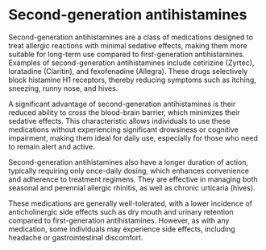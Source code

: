 <!--
source: gpt-40
siblings: first-generation-antihistamines, second-generation-antihistamines, third-generation-antihistamines
tags: antihistamines
-->

# Second-generation antihistamines

Second-generation antihistamines are a class of medications designed to treat allergic reactions with minimal sedative effects, making them more suitable for long-term use compared to first-generation antihistamines. Examples of second-generation antihistamines include cetirizine (Zyrtec), loratadine (Claritin), and fexofenadine (Allegra). These drugs selectively block histamine H1 receptors, thereby reducing symptoms such as itching, sneezing, runny nose, and hives.

A significant advantage of second-generation antihistamines is their reduced ability to cross the blood-brain barrier, which minimizes their sedative effects. This characteristic allows individuals to use these medications without experiencing significant drowsiness or cognitive impairment, making them ideal for daily use, especially for those who need to remain alert and active.

Second-generation antihistamines also have a longer duration of action, typically requiring only once-daily dosing, which enhances convenience and adherence to treatment regimens. They are effective in managing both seasonal and perennial allergic rhinitis, as well as chronic urticaria (hives).

These medications are generally well-tolerated, with a lower incidence of anticholinergic side effects such as dry mouth and urinary retention compared to first-generation antihistamines. However, as with any medication, some individuals may experience side effects, including headache or gastrointestinal discomfort.
